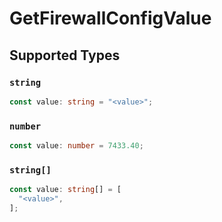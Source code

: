 # GetFirewallConfigValue


## Supported Types

### `string`

```typescript
const value: string = "<value>";
```

### `number`

```typescript
const value: number = 7433.40;
```

### `string[]`

```typescript
const value: string[] = [
  "<value>",
];
```

